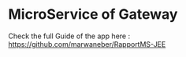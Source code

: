 # MicroService of Gateway

Check the full Guide of the app here : https://github.com/marwaneber/RapportMS-JEE

